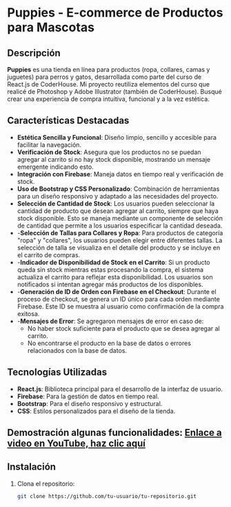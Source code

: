# Puppies - E-commerce de Productos para Mascotas


## Descripción

**Puppies** es una tienda en línea para productos (ropa, collares, camas y juguetes) para perros y gatos, desarrollada como parte del curso de React.js de CoderHouse.
Mi proyecto reutiliza elementos del curso que realicé de Photoshop y Adobe Illustrator (también de CoderHouse). Busqué crear una experiencia de compra intuitiva, funcional y a la vez estética.


## Características Destacadas

- **Estética Sencilla y Funcional**: Diseño limpio, sencillo y accesible para facilitar la navegación.
- **Verificación de Stock**: Asegura que los productos no se puedan agregar al carrito si no hay stock disponible, mostrando un mensaje emergente indicando esto.
- **Integración con Firebase**: Maneja datos en tiempo real y verificación de stock.
- **Uso de Bootstrap y CSS Personalizado**: Combinación de herramientas para un diseño responsivo y adaptado a las necesidades del proyecto.
- **Selección de Cantidad de Stock**: Los usuarios pueden seleccionar la cantidad de producto que desean agregar al carrito, siempre que haya stock disponible. Esto se maneja mediante un componente de selección de cantidad que permite a los usuarios especificar la cantidad deseada.
- -**Selección de Tallas para Collares y Ropa**: Para productos de categoría "ropa" y "collares", los usuarios pueden elegir entre diferentes tallas. La selección de talla se visualiza en el detalle del producto y se incluye en el carrito de compras.
- -**Indicador de Disponibilidad de Stock en el Carrito**: Si un producto queda sin stock mientras estas procesando la compra, el sistema actualiza el carrito para reflejar esta disponibilidad. Los usuarios son notificados si intentan agregar más productos de los disponibles.
- -**Generación de ID de Orden con Firebase en el Checkout**: Durante el proceso de checkout, se genera un ID único para cada orden mediante Firebase. Este ID se muestra al usuario como confirmación de la compra exitosa.
- -**Mensajes de Error**: Se agregaron mensajes de error en caso de:
   - No haber stock suficiente para el producto que se desea agregar al carrito.
   - No encontrarse el producto en la base de datos o errores relacionados con la base de datos.


## Tecnologías Utilizadas

- **React.js**: Biblioteca principal para el desarrollo de la interfaz de usuario.
- **Firebase**: Para la gestión de datos en tiempo real.
- **Bootstrap**: Para el diseño responsivo y estructural.
- **CSS**: Estilos personalizados para el diseño de la tienda.


## Demostración algunas funcionalidades: [Enlace a video en YouTube, haz clic aquí](https://youtu.be/L3YBRCilKX0)


## Instalación

1. Clona el repositorio:
   ```bash
   git clone https://github.com/tu-usuario/tu-repositorio.git
